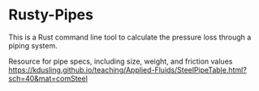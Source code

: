 # Rusty-Pipes
This is a Rust command line tool to calculate the pressure loss through a piping system.


Resource for pipe specs, including size, weight, and friction values
https://kdusling.github.io/teaching/Applied-Fluids/SteelPipeTable.html?sch=40&mat=comSteel